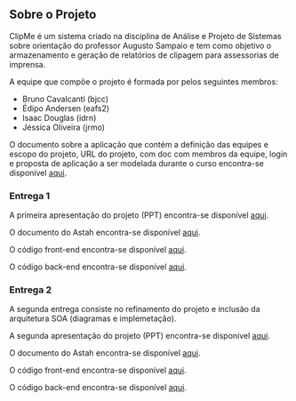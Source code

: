 ## Sobre o Projeto

ClipMe é um sistema criado na disciplina de Análise e Projeto de Sistemas sobre orientação do professor Augusto Sampaio e tem como objetivo o armazenamento e geração de relatórios de clipagem para assessorias de imprensa.

A equipe que compõe o projeto é formada por pelos seguintes membros:
- Bruno Cavalcanti (bjcc)
- Édipo Andersen (eafs2)
- Isaac Douglas (idrn)
- Jéssica Oliveira (jrmo)


O documento sobre a aplicação que contém a definição das equipes e escopo do projeto, URL do projeto, com doc com membros da equipe, login e proposta de aplicação a ser modelada durante o curso encontra-se disponível [aqui](https://github.com/bjcCin/ClipMe/raw/master/Entregas/Entrega-1/Modelagem%20Caso%20de%20Uso.pdf).


### Entrega 1

A primeira apresentação do projeto (PPT) encontra-se disponível [aqui](https://github.com/bjcCin/ClipMe/raw/master/Entregas/Entrega-1/APS%20-%20Entrega%201.pdf).


O documento do Astah encontra-se disponível [aqui](https://github.com/bjcCin/ClipMe/raw/master/Entregas/Entrega-1).


O código front-end encontra-se disponível [aqui](https://github.com/bjcCin/ClipMe/tree/master/frontEnd).


O código back-end encontra-se disponível [aqui](https://github.com/bjcCin/ClipMe/tree/master/backEnd/clipMe).



### Entrega 2

A segunda entrega consiste no refinamento do projeto e inclusão da arquitetura SOA (diagramas e implemetação).


A segunda apresentação do projeto (PPT) encontra-se disponível [aqui](https://github.com/bjcCin/ClipMe/raw/master/Entregas/Entrega-2/APS%20-%20Entrega%202.pdf).


O documento do Astah encontra-se disponível [aqui](https://github.com/bjcCin/ClipMe/raw/master/Entregas/Entrega-2/AstahFinal.asta).


O código front-end encontra-se disponível [aqui](https://github.com/bjcCin/ClipMe/tree/master/frontEnd).


O código back-end encontra-se disponível [aqui](https://github.com/bjcCin/ClipMe/tree/master/backEnd/clipMe).
